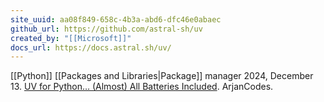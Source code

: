 ```yaml
---
site_uuid: aa08f849-658c-4b3a-abd6-dfc46e0abaec
github_url: https://github.com/astral-sh/uv
created_by: "[[Microsoft]]"
docs_url: https://docs.astral.sh/uv/
---
```



[[Python]] [[Packages and Libraries|Package]] manager
2024, December 13. [UV for Python… (Almost) All Batteries Included](http://localhost:5173/). ArjanCodes.
